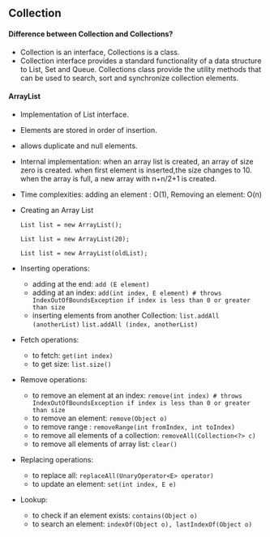 ## Collection

#### Difference between Collection and Collections?
* Collection is an interface, Collections is a  class.
* Collection interface provides a standard functionality of a data structure to List, Set and Queue.
Collections class provide the utility methods that can be used to search, sort and synchronize collection elements.

#### ArrayList
* Implementation of List interface.
* Elements are stored in order of insertion. 
* allows duplicate and null elements. 
* Internal implementation: when an array list is created, an array of size zero is created. 
when first element is inserted,the size changes to 10. 
when the array is full, a new array with n+n/2+1 is created. 
* Time complexities: adding an element : O(1), Removing an element: O(n)
* Creating an Array List
    
    `List list = new ArrayList();`
    
    `List list = new ArrayList(20);`
    
    `List list = new ArrayList(oldList);`
    
* Inserting operations:
    * adding at the end: `add (E element)`
    * adding at an index: `add(int index, E element) # throws IndexOutOfBoundsException if index is less than 0 or greater than size`
    * inserting elements from another Collection: 
    `list.addAll (anotherList)`
    `list.addAll (index, anotherList)`
    
* Fetch operations:
    * to fetch: `get(int index)`
    * to get size: `list.size()`
    
* Remove operations:
    * to remove an element at an index: `remove(int index) # throws IndexOutOfBoundsException if index is less than 0 or greater than size`
    * to remove an element: `remove(Object o)`
    * to remove range : `removeRange(int fromIndex, int toIndex)`
    * to remove all elements of a collection: `removeAll(Collection<?> c)`
    * to remove all elements of array list: `clear()`

* Replacing operations:
    * to replace all: `replaceAll(UnaryOperator<E> operator)`
    * to update an element: `set(int index, E e)`
* Lookup:
    * to check if an element exists: `contains(Object o)`
    * to search an element: `indexOf(Object o), lastIndexOf(Object o)`
    

    
